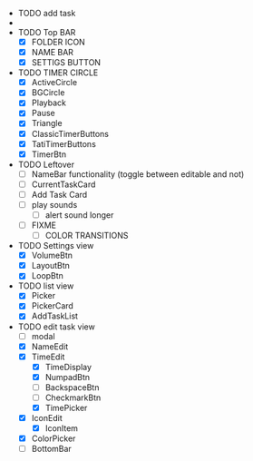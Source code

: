 - TODO add task
- 
- TODO Top BAR
  - [x] FOLDER ICON
  - [x] NAME BAR
  - [x] SETTIGS BUTTON
- TODO TIMER CIRCLE
  - [x] ActiveCircle
  - [x] BGCircle
  - [x] Playback
  - [x] Pause
  - [x] Triangle
  - [x] ClassicTimerButtons
  - [x] TatiTimerButtons
  - [x] TimerBtn
- TODO Leftover
  - [ ] NameBar functionality (toggle between editable and not)
  - [ ] CurrentTaskCard
  - [ ] Add Task Card
  - [ ] play sounds
    - [ ] alert sound longer
  - [ ] FIXME
    - [ ] COLOR TRANSITIONS
- TODO Settings view
  - [x] VolumeBtn
  - [x] LayoutBtn
  - [x] LoopBtn
- TODO list view
  - [x] Picker
  - [x] PickerCard
  - [x] AddTaskList
- TODO edit task view
  - [ ] modal
  - [x] NameEdit
  - [x] TimeEdit
    - [x] TimeDisplay
    - [x] NumpadBtn
    - [ ] BackspaceBtn
    - [ ] CheckmarkBtn
    - [x] TimePicker
  - [x] IconEdit
    - [x] IconItem
  - [x] ColorPicker
  - [ ] BottomBar